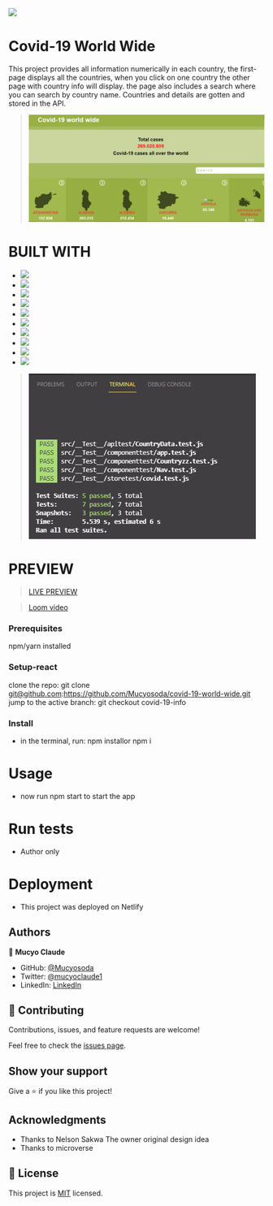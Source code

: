 ![](https://img.shields.io/badge/Microverse-blueviolet)

# Covid-19 World Wide

This project provides all information numerically in each country, the first-page displays all the countries, when you click on one country the other page with country info will display. the page also includes a search where you can search by country name.
Countries and details are gotten and stored in the API.
> ![screenshot](./appscreenshoot.PNG)

# BUILT WITH

- ![](https://img.shields.io/badge/React-blue)
- ![](https://img.shields.io/badge/Redux-green)
- ![](https://img.shields.io/badge/Github-blueviolet)
- ![](https://img.shields.io/badge/Javascript-blue)
- ![](https://img.shields.io/badge/HTML-purple)
- ![](https://img.shields.io/badge/CSS-blue)
- ![](https://img.shields.io/badge/WEBPACK-violet)
- ![](https://img.shields.io/badge/Barbel-violet)
- ![](https://img.shields.io/badge/API-violet)
- ![](https://img.shields.io/badge/JSON-violet)

> ![screenshot-test](./appscreenshoot2.PNG)

# PREVIEW
> [LIVE PREVIEW](https://tender-villani-ef3251.netlify.app)

> [Loom video](https://www.loom.com/share/a664c4e16b524c4aa770a8f24b9ab922)

### Prerequisites
npm/yarn installed

### Setup-react
clone the repo: git clone git@github.com:https://github.com/Mucyosoda/covid-19-world-wide.git
jump to the active branch: git checkout covid-19-info


### Install
- in the terminal, run: npm installor npm i
# Usage
- now run npm start to start the app
# Run tests
- Author only
# Deployment
- This project was deployed on Netlify 

## Authors

👤 **Mucyo Claude**
- GitHub: [@Mucyosoda](https://github.com/Mucyosoda)
- Twitter: [@mucyoclaude1](https://twitter.com/Mucyoclaude1)
- LinkedIn: [LinkedIn](https://www.linkedin.com/in/claudemucyo)

## 🤝 Contributing

Contributions, issues, and feature requests are welcome!

Feel free to check the [issues page](../../issues/).
## Show your support
Give a ⭐️ if you like this project!

## Acknowledgments

- Thanks to Nelson Sakwa The owner original design idea 
- Thanks to microverse


## 📝 License

This project is [MIT](./LICENSE.md) licensed.
